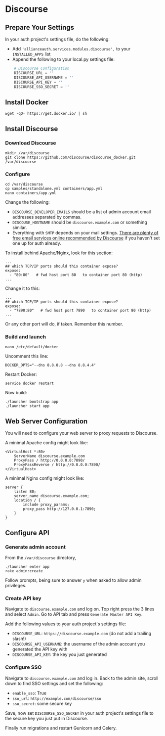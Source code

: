 # Discourse

## Prepare Your Settings

In your auth project's settings file, do the following:

- Add `'allianceauth.services.modules.discourse',` to your `INSTALLED_APPS` list
- Append the following to your local.py settings file:

```python
    # Discourse Configuration
    DISCOURSE_URL = ''
    DISCOURSE_API_USERNAME = ''
    DISCOURSE_API_KEY = ''
    DISCOURSE_SSO_SECRET = ''
```

## Install Docker

    wget -qO- https://get.docker.io/ | sh

## Install Discourse

### Download Discourse

    mkdir /var/discourse
    git clone https://github.com/discourse/discourse_docker.git /var/discourse

### Configure

    cd /var/discourse
    cp samples/standalone.yml containers/app.yml
    nano containers/app.yml

Change the following:

- `DISCOURSE_DEVELOPER_EMAILS` should be a list of admin account email addresses separated by commas.
- `DISCOUSE_HOSTNAME` should be `discourse.example.com` or something similar.
- Everything with `SMTP` depends on your mail settings. [There are plenty of free email services online recommended by Discourse](https://github.com/discourse/discourse/blob/master/docs/INSTALL-email.md#recommended-email-providers-for-discourse) if you haven't set one up for auth already.

To install behind Apache/Nginx, look for this section:

    ...
    ## which TCP/IP ports should this container expose?
    expose:
      - "80:80"   # fwd host port 80   to container port 80 (http)
    ...

Change it to this:

    ...
    ## which TCP/IP ports should this container expose?
    expose:
      - "7890:80"   # fwd host port 7890   to container port 80 (http)
    ...

Or any other port will do, if taken. Remember this number.

### Build and launch

    nano /etc/default/docker

Uncomment this line:

    DOCKER_OPTS="--dns 8.8.8.8 --dns 8.8.4.4"

Restart Docker:

    service docker restart

Now build:

    ./launcher bootstrap app
    ./launcher start app

## Web Server Configuration

You will need to configure your web server to proxy requests to Discourse.

A minimal Apache config might look like:

    <VirtualHost *:80>
        ServerName discourse.example.com
        ProxyPass / http://0.0.0.0:7890/
        ProxyPassReverse / http://0.0.0.0:7890/
    </VirtualHost>

A minimal Nginx config might look like:

    server {
        listen 80;
        server_name discourse.example.com;
        location / {
            include proxy_params;
            proxy_pass http://127.0.0.1:7890;
        }
    }

## Configure API

### Generate admin account

From the `/var/discourse` directory,

    ./launcher enter app
    rake admin:create

Follow prompts, being sure to answer `y` when asked to allow admin privileges.

### Create API key

Navigate to `discourse.example.com` and log on. Top right press the 3 lines and select `Admin`. Go to API tab and press `Generate Master API Key`.

Add the following values to your auth project's settings file:

- `DISCOURSE_URL`: `https://discourse.example.com` (do not add a trailing slash!)
- `DISCOURSE_API_USERNAME`: the username of the admin account you generated the API key with
- `DISCOURSE_API_KEY`: the key you just generated

### Configure SSO

Navigate to `discourse.example.com` and log in. Back to the admin site, scroll down to find SSO settings and set the following:

- `enable_sso`: True
- `sso_url`: `http://example.com/discourse/sso`
- `sso_secret`: some secure key

Save, now set `DISCOURSE_SSO_SECRET` in your auth project's settings file to the secure key you just put in Discourse.

Finally run migrations and restart Gunicorn and Celery.
